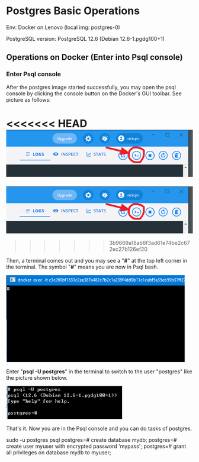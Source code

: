 # Postgres Basic Operations

Env: Docker on Lenovo (local img: postgres-0)

PostgreSQL version: PostgreSQL 12.6 (Debian 12.6-1.pgdg100+1)

## Operations on Docker (Enter into Psql console)

### Enter Psql console

After the postgres image started successfully, you may open the psql console by clicking the console button on the Docker's GUI toolbar. See picture as follows:

<<<<<<< HEAD
![Image 037](./1_BasicOperations.assets/Image_037.png)
=======
![Image 037](1_BasicOperations.assets/Image_037.png)
>>>>>>> 3b9669a18ab6f3ad61e74be2c672ec27b126ef20

Then, a terminal comes out and you may see a "**#**" at the top left corner in the terminal. The symbol "**#**" means you are now in Psql bash.

![Image 038](./1_BasicOperations.assets/Image_038.png)

Enter "**psql -U postgres**" in the terminal to switch to the user "postgres" like the picture shown below.

![Image 039](1_BasicOperations.assets/Image_039.png)

That's it. Now you are in the Psql console and you can do tasks of postgres.





sudo -u postgres psql
postgres=# create database mydb;
postgres=# create user myuser with encrypted password 'mypass';
postgres=# grant all privileges on database mydb to myuser;
